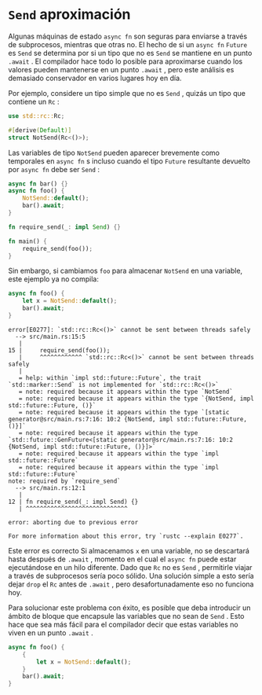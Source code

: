 # `Send` aproximación

Algunas máquinas de estado `async fn` son seguras para enviarse a través de subprocesos, mientras que otras no. El hecho de si un `async fn` `Future` es `Send` se determina por si un tipo que no es `Send` se mantiene en un punto `.await` . El compilador hace todo lo posible para aproximarse cuando los valores pueden mantenerse en un punto `.await` , pero este análisis es demasiado conservador en varios lugares hoy en día.

Por ejemplo, considere un tipo simple que no es `Send` , quizás un tipo que contiene un `Rc` :

```rust
use std::rc::Rc;

#[derive(Default)]
struct NotSend(Rc<()>);
```

Las variables de tipo `NotSend` pueden aparecer brevemente como temporales en `async fn` s incluso cuando el tipo `Future` resultante devuelto por `async fn` debe ser `Send` :

```rust
async fn bar() {}
async fn foo() {
    NotSend::default();
    bar().await;
}

fn require_send(_: impl Send) {}

fn main() {
    require_send(foo());
}
```

Sin embargo, si cambiamos `foo` para almacenar `NotSend` en una variable, este ejemplo ya no compila:

```rust
async fn foo() {
    let x = NotSend::default();
    bar().await;
}
```

```
error[E0277]: `std::rc::Rc<()>` cannot be sent between threads safely
  --> src/main.rs:15:5
   |
15 |     require_send(foo());
   |     ^^^^^^^^^^^^ `std::rc::Rc<()>` cannot be sent between threads safely
   |
   = help: within `impl std::future::Future`, the trait `std::marker::Send` is not implemented for `std::rc::Rc<()>`
   = note: required because it appears within the type `NotSend`
   = note: required because it appears within the type `{NotSend, impl std::future::Future, ()}`
   = note: required because it appears within the type `[static generator@src/main.rs:7:16: 10:2 {NotSend, impl std::future::Future, ()}]`
   = note: required because it appears within the type `std::future::GenFuture<[static generator@src/main.rs:7:16: 10:2 {NotSend, impl std::future::Future, ()}]>`
   = note: required because it appears within the type `impl std::future::Future`
   = note: required because it appears within the type `impl std::future::Future`
note: required by `require_send`
  --> src/main.rs:12:1
   |
12 | fn require_send(_: impl Send) {}
   | ^^^^^^^^^^^^^^^^^^^^^^^^^^^^^

error: aborting due to previous error

For more information about this error, try `rustc --explain E0277`.
```

Este error es correcto Si almacenamos `x` en una variable, no se descartará hasta después de `.await` , momento en el cual el `async fn` puede estar ejecutándose en un hilo diferente. Dado que `Rc` no es `Send` , permitirle viajar a través de subprocesos sería poco sólido. Una solución simple a esto sería dejar `drop` el `Rc` antes de `.await` , pero desafortunadamente eso no funciona hoy.

Para solucionar este problema con éxito, es posible que deba introducir un ámbito de bloque que encapsule las variables que no sean de `Send` . Esto hace que sea más fácil para el compilador decir que estas variables no viven en un punto `.await` .

```rust
async fn foo() {
    {
        let x = NotSend::default();
    }
    bar().await;
}
```
